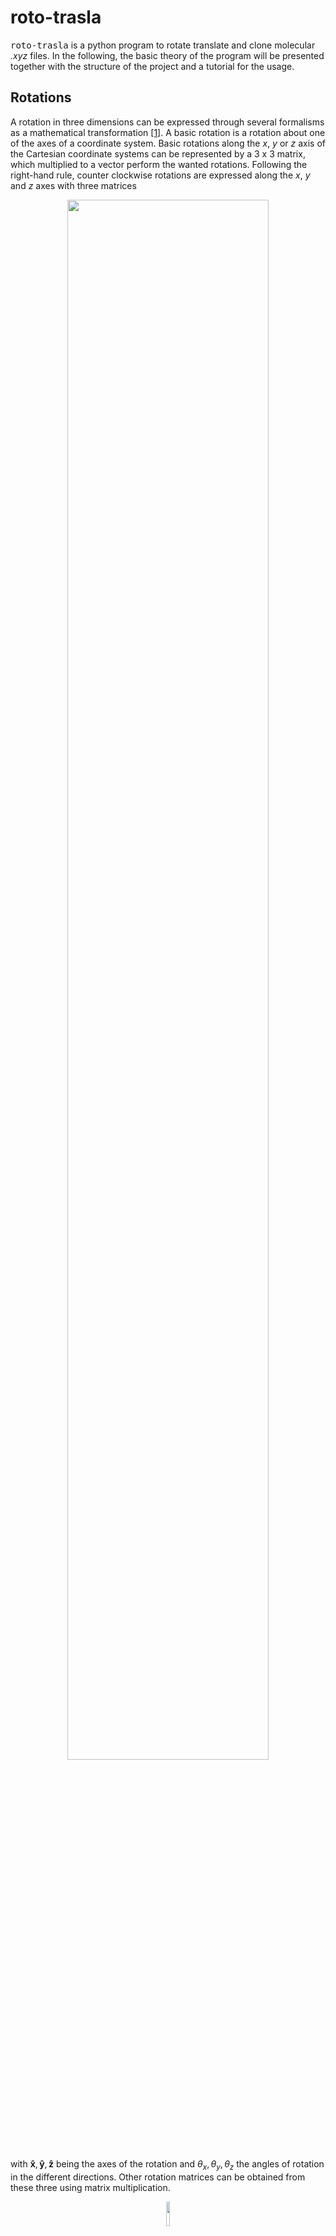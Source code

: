 # roto-trasla
<tt>roto-trasla</tt> is a python program to rotate translate and clone molecular <i>.xyz</i> files. In the following, the basic theory of the program will be presented together with the structure of the project and a tutorial for the usage.

## Rotations

A rotation in three dimensions can be expressed through several formalisms as a mathematical transformation [[1]](#1). A basic rotation is a rotation about one of the axes of a coordinate system. Basic rotations along the $x$, $y$ or $z$ axis of the Cartesian coordinate systems can be represented by a 3 x 3 matrix, which multiplied to a vector perform the wanted rotations. Following the right-hand rule, counter clockwise rotations are expressed along the $x$, $y$ and $z$ axes with three matrices

<p  align="center">
 <img src="./images/rot-mat.png" width="80%" height="80%">
</p>


with $\pmb{\hat{x}},\pmb{\hat{y}},\pmb{\hat{z}}$ being the axes of the rotation and $\theta_{x},\theta_{y},\theta_{z}$ the angles of rotation in the different directions.
Other rotation matrices can be obtained from these three using matrix multiplication. 

<p  align="center">
 <img src="./images/general-matrix.png" width="10%" height="10%">
</p>

The order of rotation operations is from right to left; the matrix adjacent to the vector is the first to be applied, in this case along $\pmb{\hat{z}}$, and then the others. Usually, matrix multiplication is not commutative therefore attention must be paid when trying to invert rotations.
The rotated coordinates are obtained via matrix multiplication

<p  align="center">
 <img src="./images/ruota.png" width="30%" height="30%">
</p>

where $\pmb{v_i}$ is the vector of the coordinates of the $i^{th}$ atom and $N$ is the number of atoms.
In this general case the axis of rotation for each matrix lies on the fixed axis that lies along the respective unit vector $\pmb{\hat{n}}$. In many cases the molecules are not found in the center of the system, meaning that a general rotation along $\pmb{\hat{x}},\pmb{\hat{y}}$ and $\pmb{\hat{z}}$ also causes a displacement of the molecule. To rotate free molecules it is necessary to define the axis of rotation of each molecule and perform the rotationa along that axis. This process requires a thorough analysis of the molecular geometry and it is hard to generalize. Therefore, it is possible to perform a fictitious rotation along the central axis of the molecule just by generally rotating the molecule along the $x$, $y$ and $z$ axes of the system and then relocating it in its original position by

<p  align="center">
 <img src="./images/ruota-rip.png" width="40%" height="40%">
</p>

where $x_{i_{rep}}$, $x_{i_{rot}}$ and $x_{i}$ are the new, rotated and original $x$ coordinate of the $i^{th}$ atom, respectively. The same also applies to the $y$ and $z$ coordinates.




## Translations

To perform translations the process is straightforward. The translated coordinates can be found by simply adding the wanted amount to the preexisting coordinates

<p  align="center">
 <img src="./images/trasla.png" width="25%" height="25%">
</p>

where $x_{i_{tra}}$ and $x_{i}$ are the new and original $x$ coordinate of the $i^{th}$ atom, respectively and $N$ is the number of atoms. The same also applies to the $y$ and $z$ coordinates.

## Cloning and Supercell

The system can be easily cloned or replicated along each direction by defining a supercell. This is very useful in system containing bulks or surfaces, whose crystal structure can be described by means of a unit cell [[2]](#2). The unit cell is a repeating unit formed by the vectors spanning the points of a lattice. For the same system multiple unit cells can be defined and a larger system can be obtained just by replicating the unit cell for the wanted amount.
Any three-dimensional supercell can be defined via three cell vectors $a$, $b$ and $c$ and three cell angles $\alpha$, $\beta$ and $\gamma$. Via different values of cell vectors and angles all conventional primitive cells can be derived

<p  align="center">
 <img src="./images/UnitCell.png" width="30%" height="30%">
</p>

The supercell can be represented in matrix form

<p  align="center">
 <img src="./images/supercell.png" width="18%" height="18%">
</p>



where $(c_{11}, c_{12}, c_{13})$, $(c_{21}, c_{22}, c_{23})$ and $(c_{31}, c_{32}, c_{33})$ are the $x$, $y$ and $z$ components of the cell. In the case of an orthorombic cell the matrix is simply

<p  align="center">
 <img src="./images/cell-orthorombic.png" width="15%" height="15%">
</p>

Instead for a triclinic cell

<p  align="center">
 <img src="./images/cell-trigonal.png" width="55%" height="55%">
</p>


From here, the cloning values can be constructed 

<p  align="center">
 <img src="./images/replica-values.png" width="60%" height="60%">
</p>

where $n_{clon_{x}}, n_{clon_{y}}, n_{clon_{z}}$ are the cloning factors in the $x$, $y$ and $z$ directions. Then the atomic coordinates can be replicated to clone the entire system

<p  align="center">
 <img src="./images/replica.png" width="30%" height="30%">
</p>

where $x_{i_{rep}}$ and $x_{i}$ are the new and original $x$  coordinate of the $i^{th}$ atom, respectively and N is the number of atoms. 


## Structure of the project

The project is devided between different files

- **`functions.py`:** contains the functions <tt>ruota</tt>, <tt>trasla</tt> and <tt>replica</tt> that are responsible for performing rotation, translation and cloning of the system. It also includes the function <tt>r_matrix</tt> needed to set up the three basic rotation matrices and the function <tt>cell</tt> which generates the cell matrix from the given cell vectors and angles.

- **`data.py`:** contains functions that manipulate data and return it in the needed form. The function <tt>get_data</tt> creates the vectors containing elements and coordinates from data file. The function <tt>build_cell</tt> builds the default cell vectors in case no cell vectors are entered from input. The function <tt>angle_rad</tt> turns angles in degrees to radians.

- **`plot.py`:** plots the output coordinates and cell. Through the function <tt>plot_cell</tt> the faces of the cell are constructed and then plotted together with the atoms, through their coordinates, by the function <tt>plot_molecule</tt>.

- **`roto-trasla.py`:** contains the main part of the code. It is used to collect data from the command line and/or assign default values, print info on screen, call the functions in the file  **`functions.py`** to perform the requested transformations, write the output file containing the transformed system and call the plotting function to visualize the transformed system.

- **`CustomError.py`:** contains three classes that define new errors specific for this project namely, <tt>SystemException</tt>, <tt>NumbersOfReplicas</tt> and <tt>CellAngle</tt>. These errors are raised in the **`functions.py`** file in case the replicated system gets too big, the numbers of replicas requested is smaller than 1 or the cell angles are smaller than 0° or greater than 180°. These errors are also used in the testing process.

- **`test.py`:** contains testing for all the functions contained in **`functions.py`** and for the function <tt>angle_rad</tt> in the file **`data.py`**. <tt>test_trasla</tt>, <tt>test_ruota</tt> and <tt>test_replica</tt> check wheter the corresponding functions perform the correct transformation and return the data in the correct form. <tt>test_angle_rad</tt> and <tt>test_angle_deg</tt> check that the function <tt>angle_rad</tt> returns a 3 x 1 array vector in radians given one in degree. <tt>test_r_matrix</tt> asserts that the corresponding function returns 3 rotation matrices of the form of 3x3 arrays. <tt>test_cell</tt> checks that the corresponding function returns the correct cell vectors for different kinds of cell.

- **`test_comm.py`:** contains test functions to evaluate commutative and inverse properties of all the functions contained in **`functions.py`**. <tt>test_trasla_ruota</tt> and <tt>test_trasla_replica</tt> test the commutability of translation and rotation and of translation and cloning.  Rotation and cloning do not commute. <tt>test_trasla_inv</tt> and <tt>test_ruota_inv</tt> test the inverse property of translation and rotation, cloning is not inversible. Finally, <tt>test_ruota_xyz</tt> tests that applying the non basic $R$ matrix gives the same result as applying the tree besic matrices $R_z$, $R_y$ and $R_x$ in the correct order.

All test functions are built using pytest as a testing tool. Input .xyz files are automatically taken from the [test-files/](https://github.com/chiara-corsini7/programming/tree/main/project/roto-trasla/test-files) repository, while input parameters are randomly generated.

## Run the program

Before downloading the program make sure to have the following depenedencies installed
- <tt>numpy 1.21.2</tt>
- <tt>matplotlib 3.5.1</tt>
- <tt>pytest 6.2.5</tt>
- <tt>argparse 1.1</tt>

To clone the repository type on your local bash

```bash
git clone https://github.com/chiara-corsini7/programming.git
```
Then go into the roto-trasla directory

```bash
cd programming/project/roto-trasla
```

### Input

To run the program, an <i>.xyz</i> file has to be provided. The <i>.xyz</i> file is a positional argument, so it is manadtory for the program to run. If it is not in the current directory the path to the <i>.xyz</i> file has to be specified

```bash
python roto-trasla.py /path_to_file/file.xyz
```
if no optional arguments are provided the structure contained in the <i>.xyz</i> file will be simply plotted on the screen and no transformation will be performed. By adding optional arguments the user can perform the wanted transformation on the systems, as in the following example

```bash
python roto-trasla.py /path_to_file/file.xyz -t 10. 10. 10.
```
In this case the coordinates of the atoms contained in the <i>.xyz</i> file will be translated by 10 units on the x, y and z direction. Several transformation can be performed by adding multiple flags and the respective parameters. The flags and  the optional parameters are

- <tt>-t dx dy dz</tt> for translation
- <tt>-r rotx roty rotz</tt> for rotations, rotx, roty and rotz are angles in degrees 
- <tt>-c repx repy rep</tt> for cloning, repx, repy and repz are number of repetitions in x, y and z and cannot be smaller than one
- <tt>-m var</tt> for rotation of free molecule, if <tt>-m True</tt> the rotation is performed on the molecular axis if <tt>-m False</tt> the rotation is perfomed on the x, y and z axes of the systems
- <tt>-v a b c</tt> for the cell vectors
- <tt>-a α β γ</tt> for the cell angles in degrees
- <tt>-h</tt> for printing the help message

In the help message all flags and corresponding parameter values are listed together with the default values. Default values for translation, rotation and cloning are <tt>(0., 0., 0.)</tt>, <tt>(0., 0., 0.)</tt> and <tt>(1, 1, 1)</tt>, respectively, in order not to perform any transformation on the system. The default value for the rotation of the free molecule is <tt>True</tt>. In case no cell vector or cell angle is provided, an orthorombic unit cell vectors with the sides 15 units greater than molecule is the default.

### Output

If no optional arguments are provided the structure contained in the <i>.xyz</i> file will be simply plotted on the screen and no transformation will be performed. The 3D plot will show the system and the respective unit cell. The atoms are represented by dots and are colored based on the element provided in the <i>.xyz</i> file. If transformations are performed, the plot will show the transformed system. A new <i>.xyz</i> file will be saved in the directory of the original one and will be named based on the operations perfomed. For example, after the translation
```bash
python roto-trasla.py /path_to_file/file.xyz -t 10. 10. 10.
```
a file named <tt>/path_to_file/T-file.xyz</tt> will be generated in which the translated coordinates are saved.

## Tutorial

This tutorial will show how <tt>roto-trasla.py</tt> can be used to generate a graphite surface and a CO<sub>2</sub> molecule can be placed on it. All the files required to perform this tutorial can be found in the [tutorial/](https://github.com/chiara-corsini7/programming/tree/main/project/roto-trasla/tutorial) repository.

### Creating the graphite surface

Graphite is a crystalline form of the element carbon which consists of stacked layers of graphene. Graphene can be represented via a hexagonal supercell and two non equivalent carbon atoms **A** and **B** as shown in the following picture.

<p  align="center">
 <img src="./images/graphene-geom.png" width="50%" height="50%">
</p>

Since we will be considering as a repeating unit an hexagonal cell, to correctly replicate the coordinates of the atoms they have to be expressed in "hexagonal coordinates". The atoms will be positioned in <tt>A = (0., 0., 0.)</tt> and <tt>B = (a<sub>0</sub>(√3/2), a<sub>0</sub>/2, 0.) = (a/2, a/2√3, 0.)</tt>, as expressed in graphene.xyz. The cell will be defined by the following cell vectors and angles

- <tt>a = a, b = a, c = 10 Å</tt>
- <tt>α = 90°, β = 90°, γ = 120°</tt>

where a is the cell parameter and it is <tt>a = 2.464 Å</tt>. By replicating the coordinates in the $x$ and $y$ direction of the wanted amount we will obtain a graphene sheet. 

To create graphite, we have to shift that same graphene sheet by  <tt>dx = a/2, dy = a(√3/6), dz = 3.34 Å</tt> and unite it to the previous graphene sheet. Doing this we will have obtained a 2 layer graphite surface.


To start creating the graphene layer make sure to be in the roto-trasla/ directory

```bash
cd programming/project/roto-trasla
```

Then it is time to replicate the graphene.xyz file to make a 3 x 3 graphene layer by typing

```bash
python roto-trasla.py tutorial/graphene.xyz -v 2.464 2.464 10. -a 90. 90. 120. -c 3 3 1 
```
A new file named <tt>C-graphene.xyz</tt> will be created in the <tt>tutorial/</tt> directory. This file can be renamed

```bash
mv tutorial/C-graphene.xyz /tutorial/first-layer.xyz
```
This file can be translated to create the second layer of graphene that will make up the graphite surface

```bash
python roto-trasla.py tutorial/first-layer.xyz -t 1.232 0.71 3.34
```
The newly created file can be renamed

```bash
mv tutorial/T-first-layer.xyz /tutorial/graphite.xyz
```
The coordinates of the carbon atom of the first layer, contained in the file <tt>tutorial/first-layer.xyz</tt>, can be copied after printing them on the bash

```bash
cat tutorial/first-layer.xyz
```

and pasted at the end of the file <tt>tutorial/graphite.xyz</tt> using any text editor. Remember to also modify the number of atoms at the beginning of the <i>.xyz</i> file from 18 to 36. Using vim

```bash
vi tutorial/graphite.xyz
```

after this is done the system can be visualized by using any molecule visualizer (Avogadro, XCrySDen, VMD ...), or just by typing

```bash
python roto-trasla.py tutorial/graphite.xyz -v 7.392 7.392 10. -a 90. 90. 120.
```
<p  align="center">
 <img src="./images/graphite-out.png" width="60%" height="60%">
</p>

The graphite surface is constructed!

### Positioning the CO<sub>2</sub> molecule

CO<sub>2</sub> is a linear molecule composed by two atoms of oxygen connected by a central carbon atom. The C--O distance is of <tt>1.16 Å</tt>, making the <i>.xyz</i> file very easy, as shown in <tt>CO2.xyz</tt>. To position the molecule with the carbon atom on top of one of the carbon atoms of graphene and the oxygen atoms along the diagonal of the hexagonal cell it has to be translated by <tt>dx = 2.464 Å, dy = 2.843887 Å, dz = 6.5 Å</tt> and rotated by 30° along z respect to its molecular axis. 

This is easily done by tiping

```bash
python roto-trasla.py tutorial/CO2.xyz -t 2.464 2.843887 6.5 -r 0. 0. 30.
```

we can construct the final file by

```bash
cp tutorial/graphite.xyz tutorial/graphite+CO2.xyz
```
copying the roto-translated coordinates of CO<sub>2</sub> after printing them on the bash

```bash
cat tutorial/R+T-CO2.xyz
```
and pasting them at the end of the file <tt>tutorial/graphite+CO2.xyz</tt> with any text editor, reminding to change the atom number at the beginning of the file from 36 to 39. Using vim 

```bash
vi tutorial/graphite+CO2.xyz
```
The system can be visualized by using any molecule visualizer (Avogadro, XCrySDen, VMD ...), or just by typing

```bash
python roto-trasla.py tutorial/graphite+CO2.xyz -v 7.392 7.392 10. -a 90. 90. 120.
```


<p  align="center">
 <img src="./images/graphite+co2_out.png" width="60%" height="60%">
</p>

The system is set!

# References

<a id="1">[1]</a> 
Heard, W. B. (2006). Rigid body mechanics: Mathematics, physics and applications. Weinheim: Wiley-VCH. 


<a id="2">[2]</a> 
Ashcroft, N. W., Mermin, N. D. (1976). Solid State Physics. Holt-Saunders.

